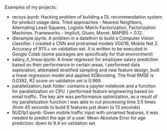 Examples of my projects:

- recsys.ipynb: Hacking problem of building a DL recommendation system for product usage data. Tried approaches - Nearest Neighbors, Alternating Least Squares, Logistic Matrix Factorization, Factorization Machines. Frameworks - Implicit, Gluon, Mxnet. MAP@5 = 0.12.
- dlexample.ipynb: A problem in a datathon to build a Computer Vision classifier. I created a CNN and pretrained models VGG16, Mobile Net 2. Accuracy of 91%+ on validation set. It is written to be executed in Google Colab (some packages are specifically for that environment)
- salary_it_linear.ipynb: A linear regressor for employee salary prediction based on their performance in certain areas. I performed data exploration, attempted stratified sampling and new feature design, built a linear regression model and applied XGBoosting. The final RMSE is 0.0392, R2 score on validation set is 0.969.
- parallelization_task folder: contains a jupyter notebook and a function for parallelization on CPU. I performed feature engineering based on email traffic. The key aim was performance optimization, as a result of my parallelization function I was able to cut processing time 3.5 times (from 45 seconds to build 9 features just down to 13 seconds)
- NUD1p1.ipynb: Given mobile traffic input with unnamed features, it was needed to predict the age of a user. Mean Absolute Error for age prediction: down to 9.4 on validation set.
